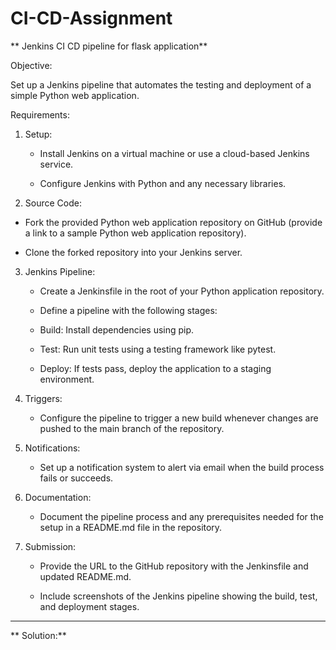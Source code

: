 # CI-CD-Assignment
** Jenkins CI CD pipeline for flask application**

Objective:

Set up a Jenkins pipeline that automates the testing and deployment of a simple Python web application.

Requirements:

1. Setup:

   - Install Jenkins on a virtual machine or use a cloud-based Jenkins service.

   - Configure Jenkins with Python and any necessary libraries.

2. Source Code:

  - Fork the provided Python web application repository on GitHub (provide a link to a sample Python web application repository).

  - Clone the forked repository into your Jenkins server.

3. Jenkins Pipeline:

   - Create a Jenkinsfile in the root of your Python application repository.

   - Define a pipeline with the following stages:

    - Build: Install dependencies using pip.

    - Test: Run unit tests using a testing framework like pytest.

    - Deploy: If tests pass, deploy the application to a staging environment.

4. Triggers:

   - Configure the pipeline to trigger a new build whenever changes are pushed to the main branch of the repository.

5. Notifications:

   - Set up a notification system to alert via email when the build process fails or succeeds.

6. Documentation:

   - Document the pipeline process and any prerequisites needed for the setup in a README.md file in the repository.

7. Submission:

   - Provide the URL to the GitHub repository with the Jenkinsfile and updated README.md.

   - Include screenshots of the Jenkins pipeline showing the build, test, and deployment stages.
  
  -----------------------------------------------------------------------------------------------------------------
 ** Solution:**
